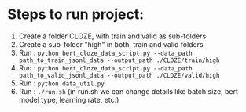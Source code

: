 # Steps to run project:
1) Create a folder CLOZE, with train and valid as sub-folders
2) Create a sub-folder "high" in both, train and valid folders
3) Run : ```python bert_cloze_data_script.py --data_path path_to_train_jsonl_data --output_path ./CLOZE/train/high```
4) Run : ```python bert_cloze_data_script.py --data_path path_to_valid_jsonl_data --output_path ./CLOZE/valid/high```
5) Run : ```python data_util.py```
6) Run : ```./run.sh``` (in run.sh we can change details like batch size, bert model type, learning rate, etc.)
